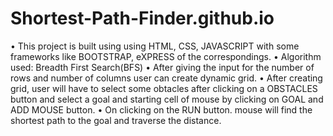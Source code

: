 # Shortest-Path-Finder.github.io

• This project is built using using HTML, CSS, JAVASCRIPT with some frameworks like BOOTSTRAP,
  eXPRESS of the correspondings.
• Algorithm used: Breadth First Search(BFS)
• After giving the input for the number of rows and number of columns user can create dynamic grid.
• After creating grid, user will have to select some obtacles after clicking on a OBSTACLES button and select a goal and
  starting cell of mouse by clicking on GOAL and ADD MOUSE button.
• On clicking on the RUN button. mouse will find the shortest path to the goal and traverse the distance.

